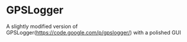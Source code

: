 GPSLogger
=========
A slightly modified version of GPSLogger(https://code.google.com/p/gpslogger/) with a polished GUI
